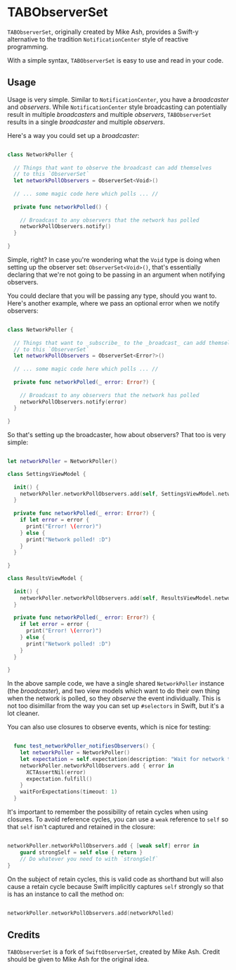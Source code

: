 # TABObserverSet

`TABObserverSet`, originally created by Mike Ash, provides a Swift-y alternative
to the tradition `NotificationCenter` style of reactive programming.

With a simple syntax, `TABObserverSet` is easy to use and read in your code.

## Usage

Usage is very simple. Similar to `NotificationCenter`, you have a _broadcaster_
and _observers_. While `NotificationCenter` style broadcasting can potentially
result in multiple _broadcasters_ and multiple _observers_, `TABObserverSet` results in a single
_broadcaster_ and multiple _observers_.

Here's a way you could set up a _broadcaster_:

```swift

class NetworkPoller {
  
  // Things that want to observe the broadcast can add themselves
  // to this `ObserverSet`
  let networkPollObservers = ObserverSet<Void>()
  
  // ... some magic code here which polls ... //
  
  private func networkPolled() {
    
    // Broadcast to any observers that the network has polled
    networkPollObservers.notify()
  }
  
}

```

Simple, right? In case you're wondering what the `Void` type is doing when setting up the observer set: `ObserverSet<Void>()`, that's essentially declaring that we're not going to be passing in an argument when notifying observers.

You could declare that you will be passing any type, should you want to. Here's another example, where we pass an optional error when we notify observers:

```swift

class NetworkPoller {
  
  // Things that want to _subscribe_ to the _broadcast_ can add themselves
  // to this `ObserverSet`
  let networkPollObservers = ObserverSet<Error?>()
  
  // ... some magic code here which polls ... //
  
  private func networkPolled(_ error: Error?) {
    
    // Broadcast to any observers that the network has polled
    networkPollObservers.notify(error)
  }
  
}

```

So that's setting up the broadcaster, how about observers? That too is very simple:

```swift

let networkPoller = NetworkPoller()

class SettingsViewModel {
  
  init() {
    networkPoller.networkPollObservers.add(self, SettingsViewModel.networkPolled)
  }
  
  private func networkPolled(_ error: Error?) {
    if let error = error {
      print("Error! \(error)")
    } else {
      print("Network polled! :D")
    }
  }
  
}

class ResultsViewModel {
  
  init() {
    networkPoller.networkPollObservers.add(self, ResultsViewModel.networkPolled)
  }
  
  private func networkPolled(_ error: Error?) {
    if let error = error {
      print("Error! \(error)")
    } else {
      print("Network polled! :D")
    }
  }
  
}

```

In the above sample code, we have a single shared `NetworkPoller` instance (the _broadcaster_),
and two view models which want to do their own thing when the network is polled, so they _observe_ the event individually. This is not too disimillar from the way you can set up `#selectors` in Swift, but it's a lot cleaner.

You can also use closures to observe events, which is nice for testing:

```swift

  func test_networkPoller_notifiesObservers() {
    let networkPoller = NetworkPoller()
    let expectation = self.expectation(description: "Wait for network to poll")
    networkPoller.networkPollObservers.add { error in
      XCTAssertNil(error)
      expectation.fulfill()
    }
    waitForExpectations(timeout: 1)
  }

```

It's important to remember the possibility of retain cycles when using closures. To avoid reference cycles, you can use a `weak` reference to `self` so that `self` isn't captured and retained in the closure:

```swift

networkPoller.networkPollObservers.add { [weak self] error in
	guard strongSelf = self else { return }
	// Do whatever you need to with `strongSelf`
}

```

On the subject of retain cycles, this is valid code as shorthand but will also cause a retain cycle because Swift implicitly captures `self` strongly so that is has an instance to call the method on:

```swift

networkPoller.networkPollObservers.add(networkPolled)

```

## Credits

`TABObserverSet` is a fork of `SwiftObserverSet`, created by Mike Ash.
Credit should be given to Mike Ash for the original idea.
